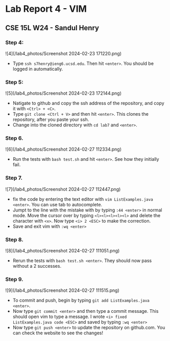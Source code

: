 # Lab Report 4 - VIM
## CSE 15L W24 - Sandul Henry

### Step 4:
![4](/lab4_photos/Screenshot 2024-02-23 171220.png)
* Type `ssh s7henry@ieng6.ucsd.edu`. Then hit `<enter>`. You should be logged in automatically.

### Step 5:
![5](/lab4_photos/Screenshot 2024-02-23 172144.png)
* Natigate to github and copy the ssh address of the repository, and copy it with `<Ctrl> + <C>`. 
* Type `git clone <Ctrl + V>` and then hit `<enter>`. This clones the repository, after you paste your ssh. 
* Change into the cloned directory with `cd lab7` and `<enter>`.

### Step 6. 
![6](/lab4_photos/Screenshot 2024-02-27 112334.png)
* Run the tests with `bash test.sh` and hit `<enter>`. See how they initially fail.

### Step 7.
![7](/lab4_photos/Screenshot 2024-02-27 112447.png)
* fix the code by entering the text editor with `vim ListExamples.java <enter>`. You can use tab to autocomplete.
* Jumpt to the line with the mistake with by typing `:44 <enter>` in normal mode. Move the cursor over by typing `<l><l><l><l><l>` and delete the character with `<x>`. Now type `<i> 2 <ESC>` to make the correction.
* Save and exit vim with `:wq <enter>`

### Step 8.
![8](/lab4_photos/Screenshot 2024-02-27 111051.png)
* Rerun the tests with `bash test.sh <enter>`. They should now pass without a 2 successes.

### Step 9. 
![9](/lab4_photos/Screenshot 2024-02-27 111515.png)
* To commit and push, begin by typing `git add ListExamples.java <enter>`.
* Now type `git commit <enter>` and then type a commit message. This should open vim to type a message. I wrote `<i> fixed ListExamples.java code <ESC>` and saved by typing `:wq <enter>`
* Now type `git push <enter>` to update the repository on github.com. You can check the website to see the changes!

